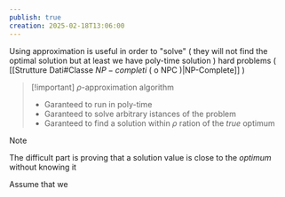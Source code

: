 ```yaml
---
publish: true
creation: 2025-02-18T13:06:00
---
```

Using approximation is useful in order to "solve" ( they will not find the optimal solution but at least we have poly-time solution ) hard problems ( [[Strutture Dati#Classe $NP-completi$ ( o NPC )|NP-Complete]] )

>[!important] $\rho$-approximation algorithm
>+ Garanteed to run in poly-time
>+ Garanteed to solve arbitrary istances of the problem 
>+ Garanteed to find a solution within $\rho$ ration of the *true* optimum

>[!note] 
>The difficult part is proving that a solution value is close to the *optimum* without knowing it 

Assume that we 